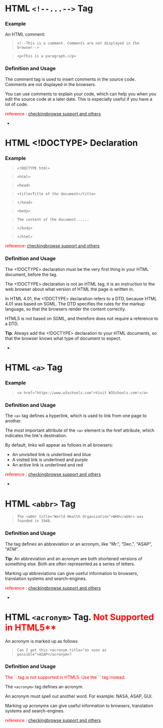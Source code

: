 # HTML `<!--...-->` Tag



### Example

An HTML comment:

> `<!--This is a comment. Comments are not displayed in the 	browser-->`

>`<p>This is a paragraph.</p>`


### Definition and Usage

The comment tag is used to insert comments in the source code. Comments are not displayed in the browsers.

You can use comments to explain your code, which can help you when you edit the source code at a later date. This is especially useful if you have a lot of code.



<span style="color: red">reference</span> : [checkingbrowse support and others](https://www.w3schools.com/tags/tag_comment.asp)

-

# HTML <!DOCTYPE> Declaration

### Example


> `<!DOCTYPE html>`

> `<html>`

> `<head>`

> `<title>Title of the document</title>`

> `</head>`

>`<body>`

>`The content of the document......`

>`</body>`

>`</html>`


<span style="color: red">reference</span>: [checkingbrowse support and others](https://www.w3schools.com/tags/tag_doctype.asp)


### Definition and Usage

The <!DOCTYPE> declaration must be the very first thing in your HTML document, before the <html> tag.

The <!DOCTYPE> declaration is not an HTML tag; it is an instruction to the web browser about what version of HTML the page is written in.

In HTML 4.01, the <!DOCTYPE> declaration refers to a DTD, because HTML 4.01 was based on SGML. The DTD specifies the rules for the markup language, so that the browsers render the content correctly.

HTML5 is not based on SGML, and therefore does not require a reference to a DTD.

**Tip**: Always add the <!DOCTYPE> declaration to your HTML documents, so that the browser knows what type of document to expect.

-

# HTML `<a>` Tag

### Example

> `<a href="https://www.w3schools.com">Visit W3Schools.com!</a>`

### Definition and Usage

The `<a>` tag defines a hyperlink, which is used to link from one page to another.

The most important attribute of the `<a>` element is the href attribute, which indicates the link's destination.

By default, links will appear as follows in all browsers:

* An unvisited link is underlined and blue
* A visited link is underlined and purple
* An active link is underlined and red


<span style="color: red">reference</span> : [checkingbrowse support and others](https://www.w3schools.com/tags/tag_a.asp)

-

# HTML `<abbr>` Tag

>`The <abbr title="World Health Organization">WHO</abbr> was founded in 1948.`

### Definition and Usage
The <abbr> tag defines an abbreviation or an acronym, like "Mr.", "Dec.", "ASAP", "ATM".

**Tip**: An abbreviation and an acronym are both shortened versions of something else. Both are often represented as a series of letters.

Marking up abbreviations can give useful information to browsers, translation systems and search-engines.

<span style="color: red">reference</span> : [checkingbrowse support and others](https://www.w3schools.com/tags/tag_abbr.asp)


-

# HTML `<acronym>` Tag. <span style="color: red">Not Supported in HTML5**</span>

An acronym is marked up as follows

>`Can I get this <acronym title="as soon as possible">ASAP</acronym>?`

### Definition and Usage

<span style="color: red">
The `<acronym>` tag is not supported in HTML5. Use the `<abbr>` tag instead.</span>

The `<acronym>` tag defines an acronym.

An acronym must spell out another word. For example: NASA, ASAP, GUI.

Marking up acronyms can give useful information to browsers, translation systems and search-engines.


<span style="color: red">reference</span> : [checkingbrowse support and others](https://www.w3schools.com/tags/tag_acronym.asp)
